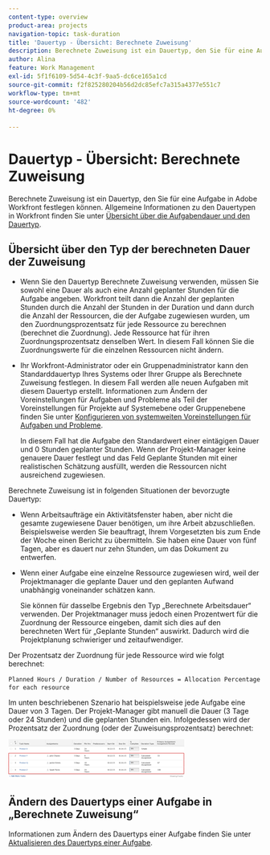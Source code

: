 ```yaml
---
content-type: overview
product-area: projects
navigation-topic: task-duration
title: 'Dauertyp - Übersicht: Berechnete Zuweisung'
description: Berechnete Zuweisung ist ein Dauertyp, den Sie für eine Aufgabe in Adobe Workfront festlegen können. Allgemeine Informationen zu den Dauertypen in Workfront finden Sie unter Übersicht über die Aufgabendauer und den Dauertyp.
author: Alina
feature: Work Management
exl-id: 5f1f6109-5d54-4c3f-9aa5-dc6ce165a1cd
source-git-commit: f2f825280204b56d2dc85efc7a315a4377e551c7
workflow-type: tm+mt
source-wordcount: '482'
ht-degree: 0%

---
```


# Dauertyp - Übersicht: Berechnete Zuweisung

Berechnete Zuweisung ist ein Dauertyp, den Sie für eine Aufgabe in Adobe Workfront festlegen können. Allgemeine Informationen zu den Dauertypen in Workfront finden Sie unter [Übersicht über die Aufgabendauer und den Dauertyp](../../../manage-work/tasks/taskdurtn/task-duration-and-duration-type.md).

## Übersicht über den Typ der berechneten Dauer der Zuweisung

<!--
<p data-mc-conditions="QuicksilverOrClassic.Draft mode">(NOTE: This Hub issue has a powerpoint that highlights information that is useful to users when using Calculated Assignment duration type. I don't think we can use the powerpoint, because it's old. I also don't know if the things they discuss are still relevant, since the PP is from 2015. I've closed the issue, but I'm putting a link here just in case the info is useful. https://hub.workfront.com/issue/5a9dd7d5007d02a8966014557c23cc89/updates)</p>
-->

* Wenn Sie den Dauertyp Berechnete Zuweisung verwenden, müssen Sie sowohl eine Dauer als auch eine Anzahl geplanter Stunden für die Aufgabe angeben. Workfront teilt dann die Anzahl der geplanten Stunden durch die Anzahl der Stunden in der Duration und dann durch die Anzahl der Ressourcen, die der Aufgabe zugewiesen wurden, um den Zuordnungsprozentsatz für jede Ressource zu berechnen (berechnet die Zuordnung). Jede Ressource hat für ihren Zuordnungsprozentsatz denselben Wert. In diesem Fall können Sie die Zuordnungswerte für die einzelnen Ressourcen nicht ändern.
* Ihr Workfront-Administrator oder ein Gruppenadministrator kann den Standarddauertyp Ihres Systems oder Ihrer Gruppe als Berechnete Zuweisung festlegen. In diesem Fall werden alle neuen Aufgaben mit diesem Dauertyp erstellt. Informationen zum Ändern der Voreinstellungen für Aufgaben und Probleme als Teil der Voreinstellungen für Projekte auf Systemebene oder Gruppenebene finden Sie unter [Konfigurieren von systemweiten Voreinstellungen für Aufgaben und Probleme](../../../administration-and-setup/set-up-workfront/configure-system-defaults/set-task-issue-preferences.md).

  In diesem Fall hat die Aufgabe den Standardwert einer eintägigen Dauer und 0 Stunden geplanter Stunden. Wenn der Projekt-Manager keine genauere Dauer festlegt und das Feld Geplante Stunden mit einer realistischen Schätzung ausfüllt, werden die Ressourcen nicht ausreichend zugewiesen.

Berechnete Zuweisung ist in folgenden Situationen der bevorzugte Dauertyp:

* Wenn Arbeitsaufträge ein Aktivitätsfenster haben, aber nicht die gesamte zugewiesene Dauer benötigen, um ihre Arbeit abzuschließen. Beispielsweise werden Sie beauftragt, Ihrem Vorgesetzten bis zum Ende der Woche einen Bericht zu übermitteln. Sie haben eine Dauer von fünf Tagen, aber es dauert nur zehn Stunden, um das Dokument zu entwerfen.
* Wenn einer Aufgabe eine einzelne Ressource zugewiesen wird, weil der Projektmanager die geplante Dauer und den geplanten Aufwand unabhängig voneinander schätzen kann.

  Sie können für dasselbe Ergebnis den Typ „Berechnete Arbeitsdauer“ verwenden. Der Projektmanager muss jedoch einen Prozentwert für die Zuordnung der Ressource eingeben, damit sich dies auf den berechneten Wert für „Geplante Stunden“ auswirkt. Dadurch wird die Projektplanung schwieriger und zeitaufwendiger.

Der Prozentsatz der Zuordnung für jede Ressource wird wie folgt berechnet:

```
Planned Hours / Duration / Number of Resources = Allocation Percentage for each resource
```

Im unten beschriebenen Szenario hat beispielsweise jede Aufgabe eine Dauer von 3 Tagen. Der Projekt-Manager gibt manuell die Dauer (3 Tage oder 24 Stunden) und die geplanten Stunden ein. Infolgedessen wird der Prozentsatz der Zuordnung (oder der Zuweisungsprozentsatz) berechnet:

![](assets/calcassign-350x80.png)

## Ändern des Dauertyps einer Aufgabe in „Berechnete Zuweisung“

Informationen zum Ändern des Dauertyps einer Aufgabe finden Sie unter [Aktualisieren des Dauertyps einer Aufgabe](../../../manage-work/tasks/taskdurtn/update-duration-type-of-task.md).

<!--
<p data-mc-conditions="QuicksilverOrClassic.Draft mode">(NOTE: replaced with new article linked above)</p>
-->

<!--
<ol data-mc-conditions="QuicksilverOrClassic.Draft mode">
<li value="1">Go to a task for which you want to change the Duration Type.</li>
<li value="2"> <p data-mc-conditions="QuicksilverOrClassic.Quicksilver">Click <strong>Task Details</strong> in the left panel, then in the Overview area double click <strong>Duration Type</strong>. </p> </li>
<li value="3">Select <strong>Calculated Assignment</strong> from the drop-down menu.</li>
<li value="4">Click <strong>Save</strong> <strong>Changes</strong>.</li>
</ol>
-->
